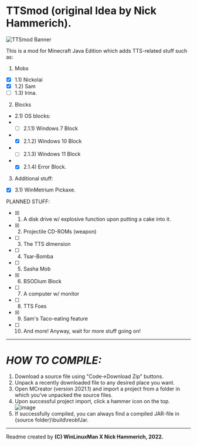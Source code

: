 # TTSmod (original Idea by Nick Hammerich).
![TTSmod Banner](https://user-images.githubusercontent.com/74654571/156976681-e2d83671-1bdc-407a-a3c9-a443cd4f62fc.png)

This is a mod for Minecraft Java Edition which adds TTS-related stuff such as:
1) Mobs 
- [X] 1.1) Nickolai
- [X] 1.2) Sam
- [ ] 1.3) Irina.

2) Blocks
- 2.1) OS blocks:
- - [ ] 2.1.1) Windows 7 Block
- - [X] 2.1.2) Windows 10 Block
- - [ ] 2.1.3) Windows 11 Block
- - [X] 2.1.4) Error Block.
3) Additional stuff:
- [X] 3.1) WinMetrium Pickaxe.
    
 PLANNED STUFF:
  - [X] 1) A disk drive w/ explosive function upon putting a cake into it.
  - [X] 2) Projectile CD-ROMs (weapon)
  - [ ] 3) The TTS dimension
  - [ ] 4) Tsar-Bomba
  - [ ] 5) Sasha Mob
  - [X] 6) BSODium Block
  - [ ] 7) A computer w/ monitor
  - [ ] 8) TTS Foes
  - [X] 9) Sam's Taco-eating feature
  - [ ] 10) And more! Anyway, wait for more stuff going on!
---------------------------
# *HOW TO COMPILE:*
1) Download a source file using "Code->Download Zip" buttons.
2) Unpack a recently downloaded file to any desired place you want.
3) Open MCreator (version 2021.1) and import a project from a folder in which you've unpacked the source files.
4) Upon successful project import, click a hammer icon on the top. 
![image](https://user-images.githubusercontent.com/74654571/156981519-3ac50253-7db7-4823-a592-3dad3e560f82.png)
5) If successfully compiled, you can always find a compiled JAR-file in {source folder}\build\reobfJar.
-------------------------------------------

Readme created by __**(C) WinLinuxMan X Nick Hammerich, 2022.**__
